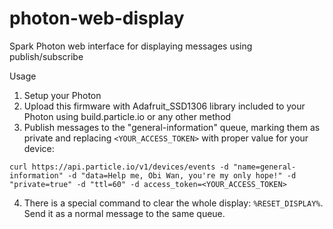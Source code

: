 # photon-web-display
Spark Photon web interface for displaying messages using publish/subscribe

Usage

1. Setup your Photon
2. Upload this firmware with Adafruit_SSD1306 library included to your Photon using build.particle.io or any other method
3. Publish messages to the "general-information" queue, marking them as private and replacing ```<YOUR_ACCESS_TOKEN>``` with proper value for your device:
  ```
  curl https://api.particle.io/v1/devices/events -d "name=general-information" -d "data=Help me, Obi Wan, you're my only hope!" -d "private=true" -d "ttl=60" -d access_token=<YOUR_ACCESS_TOKEN>
  ```
4. There is a special command to clear the whole display: ```%RESET_DISPLAY%```. Send it as a normal message to the same queue.
